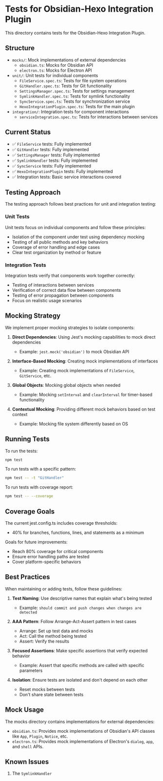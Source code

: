 # Tests for Obsidian-Hexo Integration Plugin

This directory contains tests for the Obsidian-Hexo Integration Plugin.

## Structure

- `mocks/`: Mock implementations of external dependencies
  - `obsidian.ts`: Mocks for Obsidian API
  - `electron.ts`: Mocks for Electron API
- `unit/`: Unit tests for individual components
  - `FileService.spec.ts`: Tests for file system operations
  - `GitHandler.spec.ts`: Tests for Git functionality
  - `SettingsManager.spec.ts`: Tests for settings management
  - `SymlinkHandler.spec.ts`: Tests for symlink functionality
  - `SyncService.spec.ts`: Tests for synchronization service
  - `HexoIntegrationPlugin.spec.ts`: Tests for the main plugin
- `integration/`: Integration tests for component interactions
  - `serviceIntegration.spec.ts`: Tests for interactions between services

## Current Status

- ✅ `FileService` tests: Fully implemented
- ✅ `GitHandler` tests: Fully implemented
- ✅ `SettingsManager` tests: Fully implemented
- ✅ `SymlinkHandler` tests: Fully implemented
- ✅ `SyncService` tests: Fully implemented 
- ✅ `HexoIntegrationPlugin` tests: Fully implemented
- ✅ Integration tests: Basic service interactions covered

## Testing Approach

The testing approach follows best practices for unit and integration testing:

### Unit Tests

Unit tests focus on individual components and follow these principles:
- Isolation of the component under test using dependency mocking
- Testing of all public methods and key behaviors
- Coverage of error handling and edge cases
- Clear test organization by method or feature

### Integration Tests

Integration tests verify that components work together correctly:
- Testing of interactions between services
- Verification of correct data flow between components
- Testing of error propagation between components
- Focus on realistic usage scenarios

## Mocking Strategy

We implement proper mocking strategies to isolate components:

1. **Direct Dependencies**: Using Jest's mocking capabilities to mock direct dependencies
   - Example: `jest.mock('obsidian')` to mock Obsidian API

2. **Interface-Based Mocking**: Creating mock implementations of interfaces
   - Example: Creating mock implementations of `FileService`, `GitService`, etc.

3. **Global Objects**: Mocking global objects when needed
   - Example: Mocking `setInterval` and `clearInterval` for timer-based functionality

4. **Contextual Mocking**: Providing different mock behaviors based on test context
   - Example: Mocking file system differently based on OS

## Running Tests

To run the tests:

```bash
npm test
```

To run tests with a specific pattern:

```bash
npm test -- -t "GitHandler"
```

To run tests with coverage report:

```bash
npm test -- --coverage
```

## Coverage Goals

The current jest.config.ts includes coverage thresholds:
- 40% for branches, functions, lines, and statements as a minimum

Goals for future improvements:
- Reach 80% coverage for critical components
- Ensure error handling paths are tested
- Cover platform-specific behaviors

## Best Practices

When maintaining or adding tests, follow these guidelines:

1. **Test Naming**: Use descriptive names that explain what's being tested
   - Example: `should commit and push changes when changes are detected`

2. **AAA Pattern**: Follow Arrange-Act-Assert pattern in test cases
   - Arrange: Set up test data and mocks
   - Act: Call the method being tested
   - Assert: Verify the results

3. **Focused Assertions**: Make specific assertions that verify expected behavior
   - Example: Assert that specific methods are called with specific parameters

4. **Isolation**: Ensure tests are isolated and don't depend on each other
   - Reset mocks between tests
   - Don't share state between tests

## Mock Usage

The mocks directory contains implementations for external dependencies:

- `obsidian.ts`: Provides mock implementations of Obsidian's API classes like `App`, `Plugin`, `Notice`, etc.
- `electron.ts`: Provides mock implementations of Electron's `dialog`, `app`, and `shell` APIs.

## Known Issues

1. The `SymlinkHandler`
